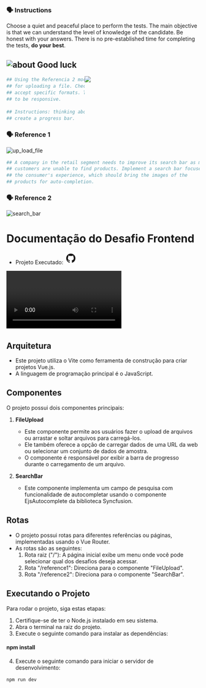 ### :speaking_head: Instructions

<p align="left">
  Choose a quiet and peaceful place to perform the tests. The main objective is that we can understand the level of knowledge of the candidate. Be honest with your answers. There is no pre-established time for completing the tests, <strong>do your best</strong>.<br>
</p>

## <img width="45" alt="about" src="https://raw.github.com/elizarov/elizarov/master/about.png"> Good luck

<img align="right" width="300" src="https://i2.wp.com/allhtaccess.info/wp-content/uploads/2018/03/programming.gif?fit=1281%2C716&ssl=1" />

```python
## Using the Referencia 2 mockup, develop a functional interface
## for uploading a file. Check the extension we will only 
## accept specific formats. The design necessarily needs 
## to be responsive.

## Instructions: thinking about a better user experience when uploading, 
## create a progress bar.   
```

### :speaking_head: Reference 1
  
![up_load_file](https://user-images.githubusercontent.com/93677386/220721238-e4b9f1e6-ed3e-457b-90e8-4f4b0ceb308b.png)

  ```python
## A company in the retail segment needs to improve its search bar as many 
## customers are unable to find products. Implement a search bar focused on 
## the consumer's experience, which should bring the images of the 
## products for auto-completion.
```
  
### :speaking_head: Reference 2
  
![search_bar](https://user-images.githubusercontent.com/93677386/220727451-cdcaf85d-9f1c-417f-82da-70962e12d52c.png)

# Documentação do Desafio Frontend

- Projeto Executado: [![Pratical Test](../../backend/md/github.png)](../javascript/)

<video src="Exemplo.mp4" controls title="Title"></video>

## Arquitetura

- Este projeto utiliza o Vite como ferramenta de construção para criar projetos Vue.js.
- A linguagem de programação principal é o JavaScript.

## Componentes

O projeto possui dois componentes principais:

1. **FileUpload**
   - Este componente permite aos usuários fazer o upload de arquivos ou arrastar e soltar arquivos para carregá-los.
   - Ele também oferece a opção de carregar dados de uma URL da web ou selecionar um conjunto de dados de amostra.
   - O componente é responsável por exibir a barra de progresso durante o carregamento de um arquivo.

2. **SearchBar**
   - Este componente implementa um campo de pesquisa com funcionalidade de autocompletar usando o componente EjsAutocomplete da biblioteca Syncfusion.

## Rotas

- O projeto possui rotas para diferentes referências ou páginas, implementadas usando o Vue Router.
- As rotas são as seguintes:
   1. Rota raiz ("/"): A página inicial exibe um menu onde você pode selecionar qual dos desafios deseja acessar.
   2. Rota "/reference1": Direciona para o componente "FileUpload".
   3. Rota "/reference2": Direciona para o componente "SearchBar".

## Executando o Projeto

Para rodar o projeto, siga estas etapas:

1. Certifique-se de ter o Node.js instalado em seu sistema.
2. Abra o terminal na raiz do projeto.
3. Execute o seguinte comando para instalar as dependências:

#### npm install

4. Execute o seguinte comando para iniciar o servidor de desenvolvimento:

```bash
npm run dev

```
